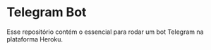 # Telegram Bot

Esse repositório contém o essencial para rodar um bot Telegram na plataforma Heroku.
